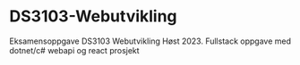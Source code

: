 # DS3103-Webutvikling
Eksamensoppgave DS3103 Webutvikling Høst 2023. Fullstack oppgave med dotnet/c# webapi og react prosjekt 
